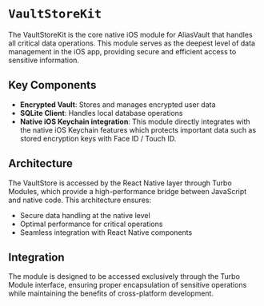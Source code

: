# ``VaultStoreKit``

The VaultStoreKit is the core native iOS module for AliasVault that handles all critical data operations. This module serves as the deepest level of data management in the iOS app, providing secure and efficient access to sensitive information.

## Key Components

- **Encrypted Vault**: Stores and manages encrypted user data
- **SQLite Client**: Handles local database operations
- **Native iOS Keychain integration**: This module directly integrates with the native iOS Keychain features which protects important data such as stored encryption keys with Face ID / Touch ID.

## Architecture

The VaultStore is accessed by the React Native layer through Turbo Modules, which provide a high-performance bridge between JavaScript and native code. This architecture ensures:

- Secure data handling at the native level
- Optimal performance for critical operations
- Seamless integration with React Native components

## Integration

The module is designed to be accessed exclusively through the Turbo Module interface, ensuring proper encapsulation of sensitive operations while maintaining the benefits of cross-platform development.
